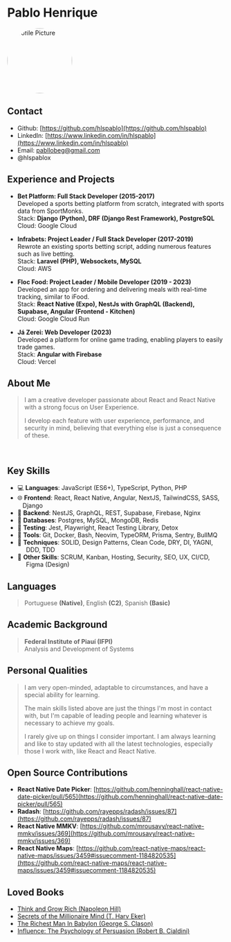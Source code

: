 <link rel="stylesheet" href="https://cdnjs.cloudflare.com/ajax/libs/font-awesome/6.5.1/css/all.min.css">

# Pablo Henrique

<img src="https://avatars.githubusercontent.com/u/16579563?v=4" class="profile-picture" alt="Profile Picture" style="border-radius: 50%; width: 150px; height: 150px;"/>

## Contact
- <i class="fas fa-github"></i> Github: [https://github.com/hlspablo](https://github.com/hlspablo)
- <i class="fas fa-linkedin"></i> LinkedIn: [https://www.linkedin.com/in/hlspablo](https://www.linkedin.com/in/hlspablo)
- <i class="fas fa-envelope"></i> Email: pabllobeg@gmail.com
- <i class="fas fa-x-twitter"></i> @hlspablox

## Experience and Projects
- **Bet Platform: Full Stack Developer (2015-2017)** <br />
  Developed a sports betting platform from scratch, integrated with sports data from SportMonks.<br />
  Stack: **Django (Python), DRF (Django Rest Framework), PostgreSQL**<br />
  Cloud: Google Cloud<br />

- **Infrabets: Project Leader / Full Stack Developer (2017-2019)**<br />
  Rewrote an existing sports betting script, adding numerous features such as live betting.<br />
  Stack: **Laravel (PHP), Websockets, MySQL**<br />
  Cloud: AWS<br />

- **Floc Food: Project Leader / Mobile Developer (2019 - 2023)**<br />
  Developed an app for ordering and delivering meals with real-time tracking, similar to iFood.<br />
  Stack: **React Native (Expo), NestJs with GraphQL (Backend), Supabase, Angular (Frontend - Kitchen)**<br />
  Cloud: Google Cloud Run<br />

- **Já Zerei: Web Developer (2023)**<br />
  Developed a platform for online game trading, enabling players to easily trade games.<br />
  Stack: **Angular with Firebase**<br />
  Cloud: Vercel<br />

## About Me
> I am a creative developer passionate about React and React Native with a strong focus on User Experience.
>
> I develop each feature with user experience, performance, and security in mind, believing that everything else is just a consequence of these.
<br />

## Key Skills
- 💻 **Languages**: JavaScript (ES6+), TypeScript, Python, PHP
- 🌐 **Frontend**: React, React Native, Angular, NextJS, TailwindCSS, SASS,
     &nbsp;&nbsp;&nbsp;Django
- 🔗 **Backend**: NestJS, GraphQL, REST, Supabase, Firebase, Nginx
- 💾 **Databases**: Postgres, MySQL, MongoDB, Redis
- 🧪 **Testing**: Jest, Playwright, React Testing Library, Detox
- 🔧 **Tools**: Git, Docker, Bash, Neovim, TypeORM, Prisma, Sentry, BullMQ
-  **Techniques**: SOLID, Design Patterns, Clean Code, DRY, DI, YAGNI,
      &nbsp;&nbsp;&nbsp;&nbsp;&nbsp;DDD, TDD
-  **Other Skills**: SCRUM, Kanban, Hosting, Security, SEO, UX, CI/CD,
    &nbsp;&nbsp;&nbsp;&nbsp;&nbsp;Figma (Design)

## Languages 
> Portuguese **(Native)**, English **(C2)**, Spanish **(Basic)**

## Academic Background
> **Federal Institute of Piauí (IFPI)** <br />
> Analysis and Development of Systems

## Personal Qualities
> I am very open-minded, adaptable to circumstances, and have a special ability for learning.
>
> The main skills listed above are just the things I'm most in contact with, 
but I'm capable of leading people and learning whatever is necessary to achieve my goals. 
>
> I rarely give up on things I consider important. I am always learning and like to stay updated with all the latest technologies, 
especially those I work with, like React and React Native.

## Open Source Contributions
- **React Native Date Picker**: [https://github.com/henninghall/react-native-date-picker/pull/565](https://github.com/henninghall/react-native-date-picker/pull/565)
- **Radash**: [https://github.com/rayepps/radash/issues/87](https://github.com/rayepps/radash/issues/87)
- **React Native MMKV**: [https://github.com/mrousavy/react-native-mmkv/issues/369](https://github.com/mrousavy/react-native-mmkv/issues/369)
- **React Native Maps**: [https://github.com/react-native-maps/react-native-maps/issues/3459#issuecomment-1184820535](https://github.com/react-native-maps/react-native-maps/issues/3459#issuecomment-1184820535)

## Loved Books
- [Think and Grow Rich (Napoleon Hill)](https://www.amazon.com.br/Think-Grow-Rich-Napoleon-Hill/dp/1585424331)
- [Secrets of the Millionaire Mind (T. Harv Eker)](https://www.amazon.com.br/Secrets-Millionaire-Mind-Mastering-English-ebook/dp/B000FCJZ3G)
- [The Richest Man In Babylon (George S. Clason)](https://www.amazon.com.br/Richest-Man-Babylon-English-ebook/dp/B07H7HN6DN)
- [Influence: The Psychology of Persuasion (Robert B. Cialdini)](https://www.amazon.com.br/Influence-Psychology-Robert-PhD-Cialdini/dp/006124189X)

